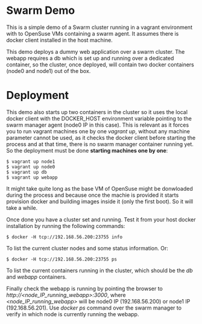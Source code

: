 # Swarm Demo

This is a simple demo of a Swarm cluster running in a vagrant environment with to OpenSuse VMs containing a swarm agent. It assumes there is docker client installed in the host machine.

This demo deploys a dummy web application over a swarm cluster. The webapp requires a db which is set up and running over a dedicated container, so the cluster, once deployed, will contain two docker containers (node0 and node1) out of the box. 

# Deployment

This demo also starts up two containers in the cluster so it uses the local docker client with the DOCKER_HOST environment variable pointing to the swarm manager agent (node0 IP in this case). This is relevant as it forces you to run vagrant machines one by one *vagrant up*, without any machine parameter cannot be used, as it checks the docker client before starting the process and at that time, there is no swarm manager container running yet. So the deployment must be done **starting machines one by one**:

```
$ vagrant up node1
$ vagrant up node0
$ vagrant up db
$ vagrant up webapp
```

It might take quite long as the base VM of OpenSuse might be donwloaded during the process and because once the machie is provided it starts provision docker and building images inside it (only the first boot). So it will take a while.

Once done you have a cluster set and running. Test it from your host docker installation by running the following commands:

```
$ docker -H tcp://192.168.56.200:23755 info
```
To list the current cluster nodes and some status information. Or:
```
$ docker -H tcp://192.168.56.200:23755 ps
```
To list the current containers running in the cluster, which should be the *db* and *webapp* containers. 

Finally check the webapp is running by pointing the browser to *http://\<node_IP_running_webapp\>:3000*, where *\<node_IP_running_webapp\>* will be node0 IP (192.168.56.200) or node1 IP (192.168.56.201). Use *docker ps* command over the swarm manager to verify in which node is currently running the webapp.


